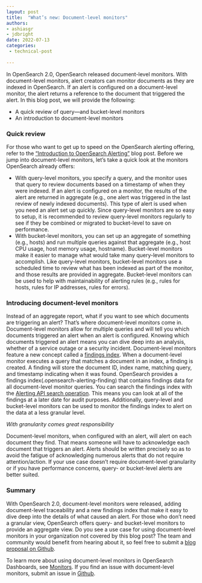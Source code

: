 ```yaml
---
layout: post
title:  "What’s new: Document-level monitors"
authors:
- ashiasgr
- jdbright
date: 2022-07-13
categories:
 - technical-post
 
---
```


In OpenSearch 2.0, OpenSearch released document-level monitors. With document-level monitors, alert creators can monitor documents as they are indexed in OpenSearch. If an alert is configured on a document-level monitor, the alert returns a reference to the document that triggered the alert. In this blog post, we will provide the following:

* A quick review of query—and bucket-level monitors
* An introduction to document-level monitors

### Quick review

For those who want to get up to speed on the OpenSearch alerting offering, refer to the [“Introduction to OpenSearch Alerting”](https://opensearch.org/blog/partners/2021/10/alerting-intro/) blog post. Before we jump into document-level monitors, let’s take a quick look at the monitors OpenSearch already offers:

* With query-level monitors, you specify a query, and the monitor uses that query to review documents based on a timestamp of when they were indexed. If an alert is configured on a monitor, the results of the alert are returned in aggregate (e.g., one alert was triggered in the last review of newly indexed documents). This type of alert is used when you need an alert set up quickly. Since query-level monitors are so easy to setup, it is recommended to review query-level monitors regularly to see if they be combined or migrated to bucket-level to save on performance.
* With bucket-level monitors, you can set up an aggregate of something (e.g., hosts) and run multiple queries against that aggregate (e.g., host CPU usage, host memory usage, hostname). Bucket-level monitors make it easier to manage what would take many query-level monitors to accomplish. Like query-level monitors, bucket-level monitors  use a scheduled time to review what has been indexed as part of the monitor, and those results are provided in aggregate. Bucket-level monitors can be used to help with maintainability of alerting rules (e.g., rules for hosts, rules for IP addresses, rules for errors).

### Introducing document-level monitors

Instead of an aggregate report, what if you want to see which documents are triggering an alert? That’s where document-level monitors come in. Document-level monitors allow for multiple queries and will tell you which documents triggered an alert when an alert is configured. Knowing which documents triggered an alert means you can dive deep into an analysis, whether of a service outage or a security incident. Document-level monitors feature a new concept called a [findings index](https://opensearch.org/docs/latest/monitoring-plugins/alerting/monitors/#document-findings). When a document-level monitor executes a query that matches a document in an index, a finding is created. A finding will store the document ID, index name, matching query, and timestamp indicating when it was found. OpenSearch provides a findings index(.opensearch-alerting-finding) that contains findings data for all document-level monitor queries. You can search the findings index with the [Alerting API search operation](https://opensearch.org/docs/latest/monitoring-plugins/alerting/api/#search-for-monitor-findings). This means you can look at all of the findings at a later date for audit purposes. Additionally, query-level and bucket-level monitors can be used to monitor the findings index to alert on the data at a less granular level.

*With granularity comes great responsibility*

Document-level monitors, when configured with an alert, will alert on each document they find. That means someone will have to acknowledge each document that triggers an alert. Alerts should be written precisely so as to avoid the fatigue of acknowledging numerous alerts that do not require attention/action. If your use case doesn’t require document-level granularity or if you have performance concerns, query- or bucket-level alerts are better suited.

### Summary

With OpenSearch 2.0, document-level monitors were released, adding document-level traceability and a new findings index that make it easy to dive deep into the details of what caused an alert. For those who don’t need a granular view, OpenSearch offers query- and bucket-level monitors to provide an aggregate view. Do you see a use case for using document-level monitors in your organization not covered by this blog post? The team and community would benefit from hearing about it, so feel free to submit a [blog proposal on Github](https://github.com/opensearch-project/project-website/issues/new?assignees=&labels=new+blog%2C+enhancement&template=blog_post.md&title=).

To learn more about using document-level monitors in OpenSearch Dashboards, see [Monitors](https://opensearch.org/docs/latest/monitoring-plugins/alerting/monitors/#per-document-monitors). If you find an issue with document-level monitors, submit an issue in [Github](https://github.com/opensearch-project/alerting/issues).
